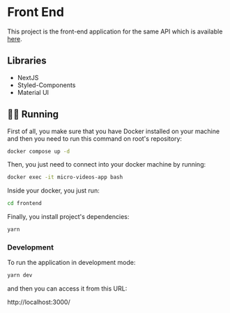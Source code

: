 # Front End

This project is the front-end application for the same API which is available [here](../backend).

## Libraries

- NextJS
- Styled-Components
- Material UI

## 🏃‍♂️ Running

First of all, you make sure that you have Docker installed on your machine and then you need to run this command on root's repository:

```bash
docker compose up -d
```

Then, you just need to connect into your docker machine by running:

```bash
docker exec -it micro-videos-app bash
```

Inside your docker, you just run:

```bash
cd frontend
```

Finally, you install project's dependencies:

```bash
yarn
```

### Development

To run the application in development mode:

```bash
yarn dev
```

and then you can access it from this URL:

http://localhost:3000/
